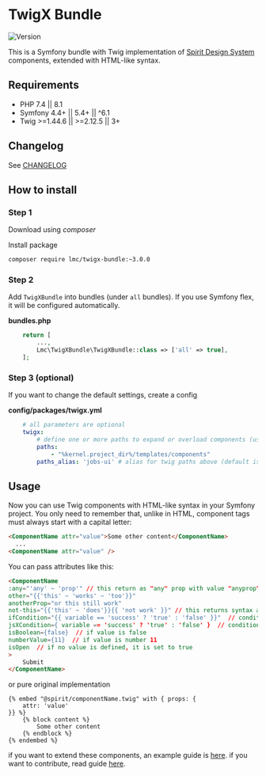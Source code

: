 TwigX Bundle
=================
![Version](https://img.shields.io/badge/version-3.0.0-blue.svg)

This is a Symfony bundle with Twig implementation of [Spirit Design System] components, extended with HTML-like syntax.

## Requirements
- PHP 7.4 || 8.1
- Symfony 4.4+ || 5.4+ || ^6.1
- Twig >=1.44.6 || >=2.12.5 || 3+

## Changelog
See [CHANGELOG](./CHANGELOG.md)

## How to install

### Step 1


Download using *composer*

 Install package

```bash
composer require lmc/twigx-bundle:~3.0.0
```
### Step 2

Add `TwigXBundle` into bundles (under `all` bundles). If you use Symfony flex, it will be configured automatically.

**bundles.php**

```php
    return [
        ...,
        Lmc\TwigXBundle\TwigXBundle::class => ['all' => true],
    ];
```

### Step 3 (optional)

If you want to change the default settings, create a config

**config/packages/twigx.yml**
```yaml
    # all parameters are optional
    twigx:
        # define one or more paths to expand or overload components (uses glob patterns)
        paths: 
            - "%kernel.project_dir%/templates/components"
        paths_alias: 'jobs-ui' # alias for twig paths above (default is 'spirit')
```

## Usage
Now you can use Twig components with HTML-like syntax in your Symfony project. You only need to remember that, unlike in HTML, component tags must always start with a capital letter:

```html
<ComponentName attr="value">Some other content</ComponentName>
  ...
<ComponentName attr="value" />
```

You can pass attributes like this:

```html
<ComponentName
:any="'any' ~ 'prop'" // this return as "any" prop with value "anyprop"
other="{{'this' ~ 'works' ~ 'too'}}"
anotherProp="or this still work"
not-this="{{'this' ~ 'does'}}{{ 'not work' }}" // this returns syntax as plain text but prop with dash work
ifCondition="{{ variable == 'success' ? 'true' : 'false' }}"  // condition can only be written via the ternary operator
jsXCondition={ variable == 'success' ? 'true' : 'false' }  // condition can only be written via the ternary operator
isBoolean={false}  // if value is false
numberValue={11}  // if value is number 11
isOpen  // if no value is defined, it is set to true
>
    Submit
</ComponentName>
```

or pure original implementation

```twig
{% embed "@spirit/componentName.twig" with { props: {
    attr: 'value'
}} %}
    {% block content %}
        Some other content
    {% endblock %}
{% endembed %}
```

if you want to extend these components, an example guide is [here](./docs/extendComponents.md).
if you want to contribute, read guide [here](./docs/contribution.md).

[Spirit Design System]: https://github.com/lmc-eu/spirit-design-system
